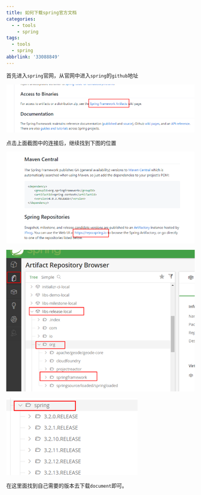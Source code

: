 ```yaml
---
title: 如何下载spring官方文档
categories:
  - - tools
    - spring
tags:
  - tools
  - spring
abbrlink: '33088849'
---
```


首先进入`spring`官网，从官网中进入`spring`的`github`地址

![image-20200606171950949](./如何下载spring官方文档/image-20200606171950949.png)

点击上面截图中的连接后，继续找到下图的位置

![image-20200606172101929](./如何下载spring官方文档/image-20200606172101929.png)

![image-20200606172238097](./如何下载spring官方文档/image-20200606172238097.png)

![image-20200606172315653](./如何下载spring官方文档/image-20200606172315653.png)

在这里面找到自己需要的版本去下载`document`即可。